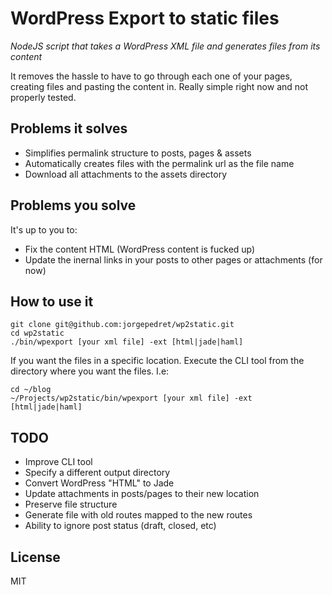 # WordPress Export to static files

_NodeJS script that takes a WordPress XML file and generates files from its content_

It removes the hassle to have to go through each one of your pages, creating files and pasting the content in. Really simple right now and not properly tested.

## Problems it solves

- Simplifies permalink structure to posts, pages & assets
- Automatically creates files with the permalink url as the file name
- Download all attachments to the assets directory

## Problems you solve

It's up to you to:

- Fix the content HTML (WordPress content is fucked up)
- Update the inernal links in your posts to other pages or attachments (for now)

## How to use it

````
git clone git@github.com:jorgepedret/wp2static.git
cd wp2static
./bin/wpexport [your xml file] -ext [html|jade|haml]
````

If you want the files in a specific location. Execute the CLI tool from the directory where you want the files. I.e:
````
cd ~/blog
~/Projects/wp2static/bin/wpexport [your xml file] -ext [html|jade|haml]
````

## TODO

- Improve CLI tool
- Specify a different output directory
- Convert WordPress "HTML" to Jade
- Update attachments in posts/pages to their new location
- Preserve file structure
- Generate file with old routes mapped to the new routes
- Ability to ignore post status (draft, closed, etc)

## License

MIT